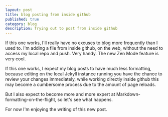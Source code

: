 ```yaml
---
layout: post
title: blog posting from inside github
published: true 
category: blog
description: Trying out to post from inside github
---
```


If this one works, I'll really have no excuses to blog more frequently than I used to. I'm adding a file from inside github, on the web, without the need to access my local repo and push. Very handy. The new Zen Mode feature is very cool.

If this one works, I expect my blog posts to have much less formatting, because editing on the local Jekyll instance running you have the chance to review your changes immediately, while working directly inside github this may become a cumbersome process due to the amount of page reloads.

But I also expect to become more and more expert at Markdown-formatting-on-the-flight, so let's see what happens. 

For now I'm enjoying the writing of this new post.


